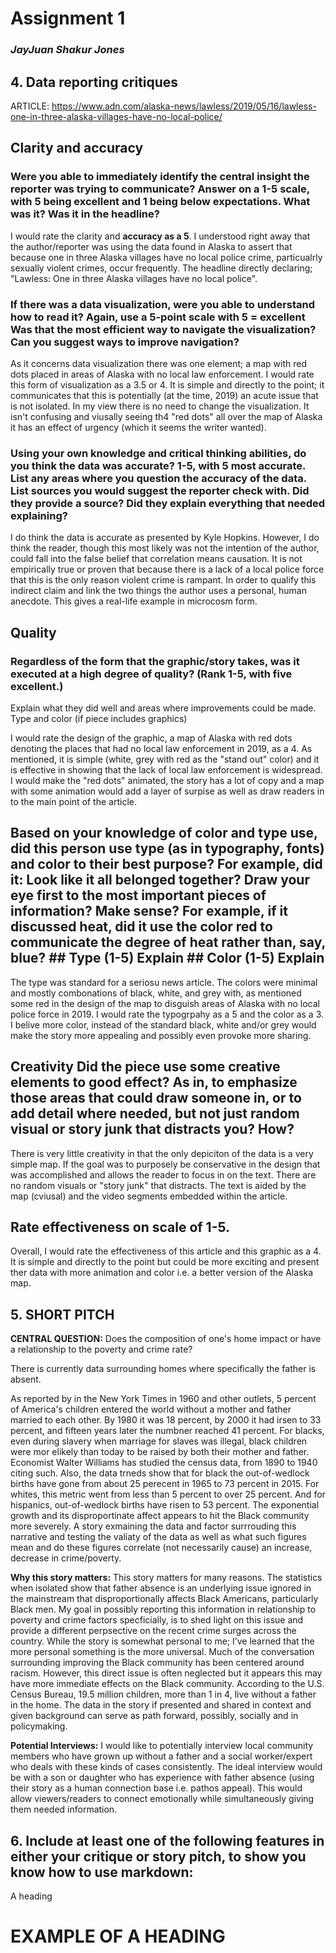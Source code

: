 # **Assignment 1**

### *JayJuan Shakur Jones*



## 4. Data reporting critiques

ARTICLE: https://www.adn.com/alaska-news/lawless/2019/05/16/lawless-one-in-three-alaska-villages-have-no-local-police/


## Clarity and accuracy

### Were you able to immediately identify the central insight the reporter was trying to communicate? Answer on a 1-5 scale, with 5 being excellent and 1 being below expectations. What was it? Was it in the headline?

I would rate the clarity and **accuracy as a 5**. I understood right away that the author/reporter was using the data found in Alaska to assert that because one in three Alaska villages have no local police crime, particualrly sexually violent crimes, occur frequently. The headline directly declaring; "Lawless: One in three Alaska villages have no local police".




### If there was a data visualization, were you able to understand how to read it? Again, use a 5-point scale with 5 = excellent Was that the most efficient way to navigate the visualization? Can you suggest ways to improve navigation?

As it concerns data visualization there was one element; a map with red dots placed in areas of Alaska with no local law enforcement. I would rate this form of visualization as a 3.5 or 4. It is simple and directly to the point; it communicates that this is potentially (at the time, 2019) an acute issue that is not isolated. In my view there is no need to change the visualization. It isn't confusing and viusally seeing th4 "red dots" all over the map of Alaska it has an effect of urgency (which it seems the writer wanted). 




### Using your own knowledge and critical thinking abilities, do you think the data was accurate? 1-5, with 5 most accurate. List any areas where you question the accuracy of the data. List sources you would suggest the reporter check with. Did they provide a source? Did they explain everything that needed explaining?

I do think the data is accurate as presented by Kyle Hopkins. However, I do think the reader, though this most likely was not the intention of the author, could fall into the  false belief that correlation means causation. It is not empirically true or proven that because there is a lack of a local police force that this is the only reason violent crime is rampant. In order to qualify this indirect claim and link the two things the author uses a personal, human anecdote. This gives a real-life example in microcosm form. 




## Quality

### Regardless of the form that the graphic/story takes, was it executed at a high degree of quality? (Rank 1-5, with five excellent.)
Explain what they did well and areas where improvements could be made. Type and color (if piece includes graphics)

I would rate the design of the graphic, a map of Alaska with red dots denoting the places that had no local law enforcement in 2019, as a 4. As mentioned, it is simple (white, grey with red as the "stand out" color) and it is effective in showing that the lack of local law enforcement is widespread. I would make the "red dots" animated, the story has a lot of copy and a map with some animation would add a layer of surpise as well as draw readers in to the main point of the article. 




## Based on your knowledge of color and type use, did this person use type (as in typography, fonts) and color to their best purpose? For example, did it: Look like it all belonged together? Draw your eye first to the most important pieces of information? Make sense? For example, if it discussed heat, did it use the color red to communicate the degree of heat rather than, say, blue? ## Type (1-5) Explain ## Color (1-5) Explain

The type was standard for a seriosu news article. The colors were minimal and mostly combonations of black, white, and grey with, as mentioned some red in the design of the map to disguish areas of Alaska with no local police force in 2019. I would rate the typogrpahy as a 5 and the color as a 3. I belive more color, instead of the standard black, white and/or grey would make the story more appealing and possibly even provoke more sharing. 



## Creativity Did the piece use some creative elements to good effect? As in, to emphasize those areas that could draw someone in, or to add detail where needed, but not just random visual or story junk that distracts you? How?

There is very little creativity in that the only depiciton of the data is a very simple map. If the goal was to purposely be conservative in the design that was accomplished and allows the reader to focus in on the text. There are no random visuals or "story junk" that distracts. The text is aided by the map (cviusal) and the video segments embedded within the article. 


## Rate effectiveness on scale of 1-5.
Overall, I would rate the effectiveness of this article and this graphic as a 4. It is simple and directly to the point but could be more exciting and present ther data with more animation and color i.e. a better version of the Alaska map.





## 5. SHORT PITCH

**CENTRAL QUESTION:** Does the composition of one's home impact or have a relationship to the poverty and crime rate? 

There is currently data surrounding homes where specifically the father is absent. 

As reported by in the New York Times in 1960 and other outlets, 5 percent of America's children entered the world without a mother and father married to each other. By 1980 it was 18 percent, by 2000 it had irsen to 33 percent, and fifteen years later the numbner reached 41 percent. 
For blacks, even during slavery when marriage for slaves was illegal, black children were mor elikely than today to be raised by both their mother and father. Economist Walter Williams has studied the census data, from 1890 to 1940 citing such. Also, the data trneds show that for black the out-of-wedlock births have gone from about 25 perecent in 1965 to 73 percent in 2015. 
For whites, this metric went from less than 5 percent to over 25 percent. And for hispanics, out-of-wedlock births have risen to 53 percent. The exponential growth and its disproportinate affect appears to hit the Black community more severely. A story exmaining the data and factor surrrouding this narrative and testing the valiaty of the data as well as what such figures mean and do these figures correlate (not necessarily cause) an increase, decrease in crime/poverty. 

**Why this story matters:** This story matters for many reasons. The statistics when isolated show that father absence is an underlying issue ignored in the mainstream that disproportionally affects Black Americans, particularly Black men. 
My goal in possibly reporting this information in relationship to poverty and crime factors specficially, is to shed light on this issue and provide a different perpsective on the recent crime surges across the country.
While the story is somewhat personal to me; I’ve learned that the more personal something is the more universal. 
Much of the conversation surrounding improving the Black community has been centered around racism. However, this direct issue is often neglected but it appears this may have more immediate effects on the Black community. 
According to the U.S. Census Bureau, 19.5 million children, more than 1 in 4, live without a father in the home. 
The data in the story if presented and shared in context and given background can serve as path forward, possibly, socially and in policymaking. 


**Potential Interviews:** I would like to potentially interview local community members who have grown up without a father and a social worker/expert who deals with these kinds of cases consistently. 
The ideal interview would be with a son or daughter who has experience with father absence (using their story as a human connection base i.e. pathos appeal). 
This would allow viewers/readers to connect emotionally while simultaneously giving them needed information.



## 6. Include at least one of the following features in either your critique or story pitch, to show you know how to use markdown:

A heading

# EXAMPLE OF A HEADING 



